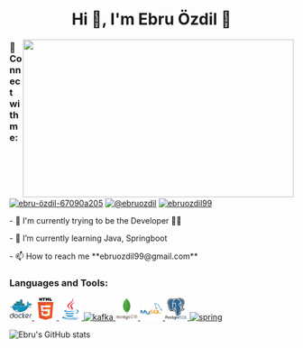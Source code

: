 <h1 align="center">Hi 👋, I'm Ebru Özdil 🤗 </h1>
<p> <img align="right" src="https://user-images.githubusercontent.com/70747048/206271258-c7d4691e-768d-4a61-82c3-c7017a20da14.gif" width="480" height="280" /> </p>

<h3 align="left">🤙Connect with me:</h3>
<p align="left">


<a href="https://linkedin.com/in/ebru-özdil-67090a205" target="blank"><img align="center" src="https://raw.githubusercontent.com/rahuldkjain/github-profile-readme-generator/master/src/images/icons/Social/linked-in-alt.svg" alt="ebru-özdil-67090a205" height="30" width="40" /></a>
<a href="https://medium.com/@ebruozdil" target="blank"><img align="center" src="https://raw.githubusercontent.com/rahuldkjain/github-profile-readme-generator/master/src/images/icons/Social/medium.svg" alt="@ebruozdil" height="30" width="40" /></a>
<a href="https://www.hackerrank.com/ebruozdil99" target="blank"><img align="center" src="https://raw.githubusercontent.com/rahuldkjain/github-profile-readme-generator/master/src/images/icons/Social/hackerrank.svg" alt="ebruozdil99" height="30" width="40" /></a>


</p>

<p align="left"> - 🔭 I'm currently trying to be the Developer 👩‍💻 
<p align="left"> - 🌱 I’m currently learning Java, Springboot
<p align="left"> - 📫 How to reach me **ebruozdil99@gmail.com**
<h3 align="left">Languages and Tools:</h3>
<p align="left"> <a href="https://www.docker.com/" target="_blank" rel="noreferrer"> <img src="https://raw.githubusercontent.com/devicons/devicon/master/icons/docker/docker-original-wordmark.svg" alt="docker" width="40" height="40"/> </a> <a href="https://www.w3.org/html/" target="_blank" rel="noreferrer"> <img src="https://raw.githubusercontent.com/devicons/devicon/master/icons/html5/html5-original-wordmark.svg" alt="html5" width="40" height="40"/> </a> <a href="https://www.java.com" target="_blank" rel="noreferrer"> <img src="https://raw.githubusercontent.com/devicons/devicon/master/icons/java/java-original.svg" alt="java" width="40" height="40"/> </a> <a href="https://kafka.apache.org/" target="_blank" rel="noreferrer"> <img src="https://www.vectorlogo.zone/logos/apache_kafka/apache_kafka-icon.svg" alt="kafka" width="40" height="40"/> </a> <a href="https://www.mongodb.com/" target="_blank" rel="noreferrer"> <img src="https://raw.githubusercontent.com/devicons/devicon/master/icons/mongodb/mongodb-original-wordmark.svg" alt="mongodb" width="40" height="40"/> </a> <a href="https://www.mysql.com/" target="_blank" rel="noreferrer"> <img src="https://raw.githubusercontent.com/devicons/devicon/master/icons/mysql/mysql-original-wordmark.svg" alt="mysql" width="40" height="40"/> </a> <a href="https://www.postgresql.org" target="_blank" rel="noreferrer"> <img src="https://raw.githubusercontent.com/devicons/devicon/master/icons/postgresql/postgresql-original-wordmark.svg" alt="postgresql" width="40" height="40"/> </a> <a href="https://spring.io/" target="_blank" rel="noreferrer"> <img src="https://www.vectorlogo.zone/logos/springio/springio-icon.svg" alt="spring" width="40" height="40"/> </a> </p>


![Ebru's GitHub stats](https://github-readme-stats.vercel.app/api?username=ebruozdil&show_icons=true&theme=radical)


